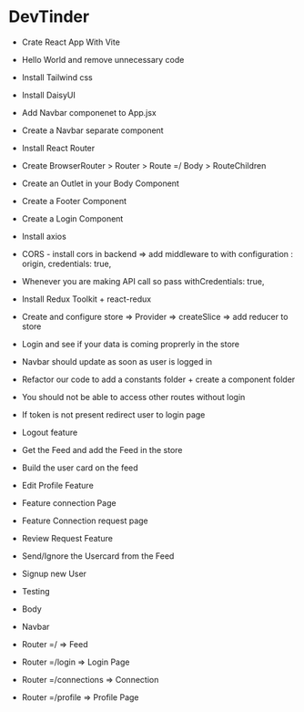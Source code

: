 # DevTinder

- Crate React App With Vite
- Hello World and remove unnecessary code
- Install Tailwind css
- Install DaisyUI
- Add Navbar componenet to App.jsx
- Create a Navbar separate component
- Install React Router
- Create BrowserRouter > Router > Route =/ Body > RouteChildren
- Create an Outlet in your Body Component
- Create a Footer Component
- Create a Login Component
- Install axios
- CORS - install cors in backend => add middleware to with configuration : origin, credentials: true,
- Whenever you are making API call so pass withCredentials: true,
- Install Redux Toolkit + react-redux
- Create and configure store => Provider => createSlice => add reducer to store
- Login and see if your data is coming proprerly in the store
- Navbar should update as soon as user is logged in
- Refactor our code to add a constants folder + create a component folder
- You should not be able to access other routes without login
- If token is not present redirect user to login page
- Logout feature
- Get the Feed and add the Feed in the store
- Build the user card on the feed
- Edit Profile Feature
- Feature connection Page
- Feature Connection request page
- Review Request Feature
- Send/Ignore the Usercard from the Feed
- Signup new User 
- Testing

- Body
 - Navbar
 - Router =/ => Feed
 - Router =/login => Login Page
 - Router =/connections => Connection
 - Router =/profile => Profile Page
